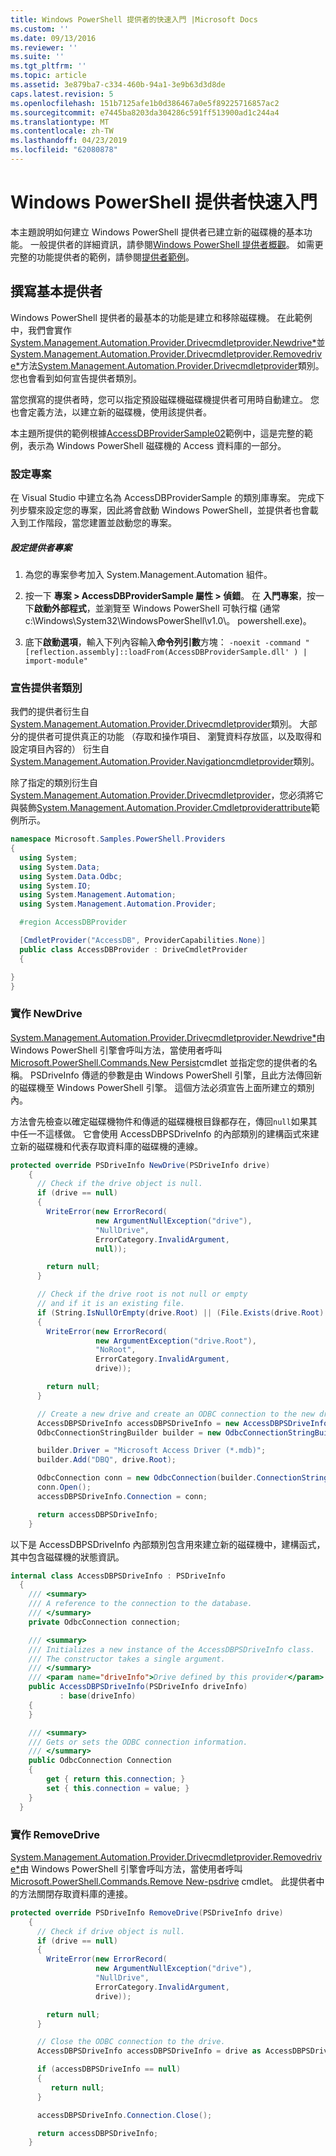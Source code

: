 ```yaml
---
title: Windows PowerShell 提供者的快速入門 |Microsoft Docs
ms.custom: ''
ms.date: 09/13/2016
ms.reviewer: ''
ms.suite: ''
ms.tgt_pltfrm: ''
ms.topic: article
ms.assetid: 3e879ba7-c334-460b-94a1-3e9b63d3d8de
caps.latest.revision: 5
ms.openlocfilehash: 151b7125afe1b0d386467a0e5f89225716857ac2
ms.sourcegitcommit: e7445ba8203da304286c591ff513900ad1c244a4
ms.translationtype: MT
ms.contentlocale: zh-TW
ms.lasthandoff: 04/23/2019
ms.locfileid: "62080878"
---
```

# <a name="windows-powershell-provider-quickstart"></a>Windows PowerShell 提供者快速入門

本主題說明如何建立 Windows PowerShell 提供者已建立新的磁碟機的基本功能。 一般提供者的詳細資訊，請參閱[Windows PowerShell 提供者概觀](./windows-powershell-provider-overview.md)。 如需更完整的功能提供者的範例，請參閱[提供者範例](./provider-samples.md)。

## <a name="writing-a-basic-provider"></a>撰寫基本提供者

Windows PowerShell 提供者的最基本的功能是建立和移除磁碟機。 在此範例中，我們會實作[System.Management.Automation.Provider.Drivecmdletprovider.Newdrive*](/dotnet/api/System.Management.Automation.Provider.DriveCmdletProvider.NewDrive)並[System.Management.Automation.Provider.Drivecmdletprovider.Removedrive*](/dotnet/api/System.Management.Automation.Provider.DriveCmdletProvider.RemoveDrive)方法[System.Management.Automation.Provider.Drivecmdletprovider](/dotnet/api/System.Management.Automation.Provider.DriveCmdletProvider)類別。 您也會看到如何宣告提供者類別。

當您撰寫的提供者時，您可以指定預設磁碟機磁碟機提供者可用時自動建立。 您也會定義方法，以建立新的磁碟機，使用該提供者。

本主題所提供的範例根據[AccessDBProviderSample02](./accessdbprovidersample02.md)範例中，這是完整的範例，表示為 Windows PowerShell 磁碟機的 Access 資料庫的一部分。

### <a name="setting-up-the-project"></a>設定專案

在 Visual Studio 中建立名為 AccessDBProviderSample 的類別庫專案。 完成下列步驟來設定您的專案，因此將會啟動 Windows PowerShell，並提供者也會載入到工作階段，當您建置並啟動您的專案。

##### <a name="configure-the-provider-project"></a>設定提供者專案

1. 為您的專案參考加入 System.Management.Automation 組件。

2. 按一下 **專案 > AccessDBProviderSample 屬性 > 偵錯**。 在 **入門專案**，按一下**啟動外部程式**，並瀏覽至 Windows PowerShell 可執行檔 (通常 c:\Windows\System32\WindowsPowerShell\v1.0\\。 powershell.exe)。

3. 底下**啟動選項**，輸入下列內容輸入**命令列引數**方塊： `-noexit -command "[reflection.assembly]::loadFrom(AccessDBProviderSample.dll' ) | import-module"`

### <a name="declaring-the-provider-class"></a>宣告提供者類別

我們的提供者衍生自[System.Management.Automation.Provider.Drivecmdletprovider](/dotnet/api/System.Management.Automation.Provider.DriveCmdletProvider)類別。 大部分的提供者可提供真正的功能 （存取和操作項目、 瀏覽資料存放區，以及取得和設定項目內容的） 衍生自[System.Management.Automation.Provider.Navigationcmdletprovider](/dotnet/api/System.Management.Automation.Provider.NavigationCmdletProvider)類別。

除了指定的類別衍生自[System.Management.Automation.Provider.Drivecmdletprovider](/dotnet/api/System.Management.Automation.Provider.DriveCmdletProvider)，您必須將它與裝飾[System.Management.Automation.Provider.Cmdletproviderattribute](/dotnet/api/System.Management.Automation.Provider.CmdletProviderAttribute)範例所示。

```csharp
namespace Microsoft.Samples.PowerShell.Providers
{
  using System;
  using System.Data;
  using System.Data.Odbc;
  using System.IO;
  using System.Management.Automation;
  using System.Management.Automation.Provider;

  #region AccessDBProvider

  [CmdletProvider("AccessDB", ProviderCapabilities.None)]
  public class AccessDBProvider : DriveCmdletProvider
  {

}
}
```

### <a name="implementing-newdrive"></a>實作 NewDrive

[System.Management.Automation.Provider.Drivecmdletprovider.Newdrive*](/dotnet/api/System.Management.Automation.Provider.DriveCmdletProvider.NewDrive)由 Windows PowerShell 引擎會呼叫方法，當使用者呼叫[Microsoft.PowerShell.Commands.New Persist](/dotnet/api/Microsoft.PowerShell.Commands.New-PSDrive)cmdlet 並指定您的提供者的名稱。 PSDriveInfo 傳遞的參數是由 Windows PowerShell 引擎，且此方法傳回新的磁碟機至 Windows PowerShell 引擎。 這個方法必須宣告上面所建立的類別內。

方法會先檢查以確定磁碟機物件和傳遞的磁碟機根目錄都存在，傳回`null`如果其中任一不這樣做。 它會使用 AccessDBPSDriveInfo 的內部類別的建構函式來建立新的磁碟機和代表存取資料庫的磁碟機的連線。

```csharp
protected override PSDriveInfo NewDrive(PSDriveInfo drive)
    {
      // Check if the drive object is null.
      if (drive == null)
      {
        WriteError(new ErrorRecord(
                   new ArgumentNullException("drive"),
                   "NullDrive",
                   ErrorCategory.InvalidArgument,
                   null));

        return null;
      }

      // Check if the drive root is not null or empty
      // and if it is an existing file.
      if (String.IsNullOrEmpty(drive.Root) || (File.Exists(drive.Root) == false))
      {
        WriteError(new ErrorRecord(
                   new ArgumentException("drive.Root"),
                   "NoRoot",
                   ErrorCategory.InvalidArgument,
                   drive));

        return null;
      }

      // Create a new drive and create an ODBC connection to the new drive.
      AccessDBPSDriveInfo accessDBPSDriveInfo = new AccessDBPSDriveInfo(drive);
      OdbcConnectionStringBuilder builder = new OdbcConnectionStringBuilder();

      builder.Driver = "Microsoft Access Driver (*.mdb)";
      builder.Add("DBQ", drive.Root);

      OdbcConnection conn = new OdbcConnection(builder.ConnectionString);
      conn.Open();
      accessDBPSDriveInfo.Connection = conn;

      return accessDBPSDriveInfo;
    }
```

以下是 AccessDBPSDriveInfo 內部類別包含用來建立新的磁碟機中，建構函式，其中包含磁碟機的狀態資訊。

```csharp
internal class AccessDBPSDriveInfo : PSDriveInfo
  {
    /// <summary>
    /// A reference to the connection to the database.
    /// </summary>
    private OdbcConnection connection;

    /// <summary>
    /// Initializes a new instance of the AccessDBPSDriveInfo class.
    /// The constructor takes a single argument.
    /// </summary>
    /// <param name="driveInfo">Drive defined by this provider</param>
    public AccessDBPSDriveInfo(PSDriveInfo driveInfo)
           : base(driveInfo)
    {
    }

    /// <summary>
    /// Gets or sets the ODBC connection information.
    /// </summary>
    public OdbcConnection Connection
    {
        get { return this.connection; }
        set { this.connection = value; }
    }
  }
```

### <a name="implementing-removedrive"></a>實作 RemoveDrive

[System.Management.Automation.Provider.Drivecmdletprovider.Removedrive*](/dotnet/api/System.Management.Automation.Provider.DriveCmdletProvider.RemoveDrive)由 Windows PowerShell 引擎會呼叫方法，當使用者呼叫[Microsoft.PowerShell.Commands.Remove New-psdrive](/dotnet/api/Microsoft.PowerShell.Commands.Remove-PSDrive) cmdlet。 此提供者中的方法關閉存取資料庫的連接。

```csharp
protected override PSDriveInfo RemoveDrive(PSDriveInfo drive)
    {
      // Check if drive object is null.
      if (drive == null)
      {
        WriteError(new ErrorRecord(
                   new ArgumentNullException("drive"),
                   "NullDrive",
                   ErrorCategory.InvalidArgument,
                   drive));

        return null;
      }

      // Close the ODBC connection to the drive.
      AccessDBPSDriveInfo accessDBPSDriveInfo = drive as AccessDBPSDriveInfo;

      if (accessDBPSDriveInfo == null)
      {
         return null;
      }

      accessDBPSDriveInfo.Connection.Close();

      return accessDBPSDriveInfo;
    }
```